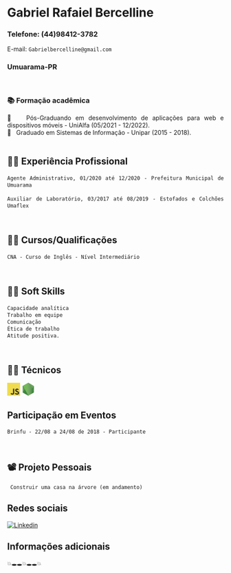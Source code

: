 <div align="justify">
<h1>Gabriel Rafaiel Bercelline</h1>
<h3>Telefone: (44)98412-3782</h3>
E-mail: <code>Gabrielbercelline@gmail.com</code>
<h3>Umuarama-PR</h3>
<br>

<h3>📚  Formação acadêmica</h3>

   📓 &nbsp; Pós-Graduando em desenvolvimento de aplicações para web e dispositivos móveis - UniAlfa (05/2021 - 12/2022). <br />
   📓 &nbsp; Graduado em Sistemas de Informação - Unipar (2015 - 2018). <br />
<br>

## 👨‍🏭 Experiência Profissional 

    Agente Administrativo, 01/2020 até 12/2020 - Prefeitura Municipal de Umuarama 

    Auxiliar de Laboratório, 03/2017 até 08/2019 - Estofados e Colchões Umaflex 
<br>

## 🧑‍🎓 Cursos/Qualificações
    CNA - Curso de Inglês - Nível Intermediário
<br>

## 🏌️‍♀️ Soft Skills
    Capacidade analítica
    Trabalho em equipe
    Comunicação
    Ética de trabalho
    Atitude positiva.
<br>

## 🤸‍♀️ Técnicos
<code><img height="30" src="https://raw.githubusercontent.com/github/explore/80688e429a7d4ef2fca1e82350fe8e3517d3494d/topics/javascript/javascript.png"></code>
<code><img height="30" src="https://raw.githubusercontent.com/github/explore/80688e429a7d4ef2fca1e82350fe8e3517d3494d/topics/nodejs/nodejs.png"></code>
<br>

## Participação em Eventos
    Brinfu - 22/08 a 24/08 de 2018 - Participante
<br>

## 📽️ Projeto Pessoais
     Construir uma casa na árvore (em andamento)

## Redes sociais

[![Linkedin](https://img.shields.io/badge/Gabriel_Bercelline%20-blue?style=flat-square&logo=Linkedin&logoColor=white)](https://www.linkedin.com/in/gabriel-rafaiel-bercelline-3a49b3154/)



## Informações adicionais
    💥🕳️🕳️💥🕳️🕳️💥